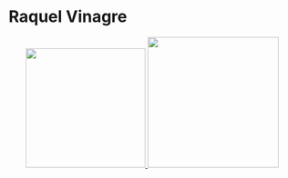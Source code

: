 <h1>Raquel Vinagre</h1>
<div align="center">
  <a href="https://github.com/raquelvinagre">
  <img height="210em" src="https://github-readme-stats.vercel.app/api?username=raquelvinagre&show_icons=true&theme=catppuccin_mocha&include_all_commits=true&count_private=true"/>
  <img height="230em" src="https://github-readme-stats.vercel.app/api/top-langs/?username=raquelvinagre&layout=donut&langs_count=7&theme=catppuccin_mocha"/>
</div>
 <!--[![GitHub Streak](https://github-readme-streak-stats.herokuapp.com?user=raquelvinagre&theme=catppuccin-mocha)](https://git.io/streak-stats) -->

<!--
**raquelvinagre/raquelvinagre** is a ✨ _special_ ✨ repository because its `README.md` (this file) appears on your GitHub profile.

Here are some ideas to get you started:

- 🔭 I’m currently working on ...
- 🌱 I’m currently learning ...
- 👯 I’m looking to collaborate on ...
- 🤔 I’m looking for help with ...
- 💬 Ask me about ...
- 📫 How to reach me: ...
- 😄 Pronouns: ...
- ⚡ Fun fact: ...
-->
